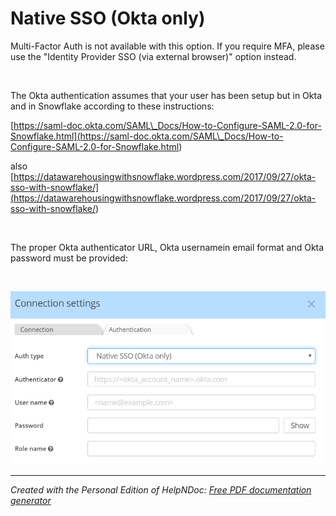 # Native SSO (Okta only)

Multi-Factor Auth is not available with this option. If you require MFA, please use the "Identity Provider SSO (via external browser)" option instead.

&nbsp;

The Okta authentication assumes that your user has been setup but in Okta and in Snowflake according to these instructions:

[https://saml-doc.okta.com/SAML\_Docs/How-to-Configure-SAML-2.0-for-Snowflake.html](<https://saml-doc.okta.com/SAML\_Docs/How-to-Configure-SAML-2.0-for-Snowflake.html>)

also [https://datawarehousingwithsnowflake.wordpress.com/2017/09/27/okta-sso-with-snowflake/](<https://datawarehousingwithsnowflake.wordpress.com/2017/09/27/okta-sso-with-snowflake/>)

&nbsp;

The proper Okta authenticator URL, Okta usernamein email format and Okta password must be provided:

&nbsp;

![Image](<lib/Snowflake%20authentication%20-%20Native%20SSO%20Okta.png>)


***
_Created with the Personal Edition of HelpNDoc: [Free PDF documentation generator](<https://www.helpndoc.com>)_
